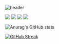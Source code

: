<!--
**seO-Oyen/seO-Oyen** is a ✨ _special_ ✨ repository because its `README.md` (this file) appears on your GitHub profile.

Here are some ideas to get you started:

- 🔭 I’m currently working on ...
- 🌱 I’m currently learning ...
- 👯 I’m looking to collaborate on ...
- 🤔 I’m looking for help with ...
- 💬 Ask me about ...
- 📫 How to reach me: ...
- 😄 Pronouns: ...
- ⚡ Fun fact: ...
-->
![header](https://capsule-render.vercel.app/api?type=Cylinder&color=e9d8d4&height=150&section=header&text=YoonSeo's%20github&fontSize=70&animation=twinkling&fontColor=8d192b)

<!-- <a href="https://www.notion.so/d052e6bf8dad4aeb940b19275cfc64a2?pvs=4" target="_blank"><img src="https://img.shields.io/badge/이력서(노션)-e9d8d4?style=flat-square&logoColor=white"/></a> -->

<img src="https://img.shields.io/badge/Spring-6DB33F?style=for-the-badge&logo=Spring&logoColor=white"> <img src="https://img.shields.io/badge/springboot-6DB33F?style=for-the-badge&logo=Spring&logoColor=white"> <img src="https://img.shields.io/badge/JAVA-007396?style=for-the-badge&logo=java&logoColor=white"> <img src="https://img.shields.io/badge/MySQL-4479A1?style=for-the-badge&logo=MySQL&logoColor=white">

![Anurag's GitHub stats](https://github-readme-stats.vercel.app/api?username=seO-Oyen&show_icons=true&theme=rose)

[![GitHub Streak](https://streak-stats.demolab.com?user=seO-Oyen&theme=rose&locale=ko&card_width=497)](https://git.io/streak-stats)
